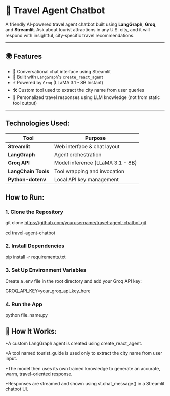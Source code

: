 # 🧳 Travel Agent Chatbot

A friendly AI-powered travel agent chatbot built using **LangGraph**, **Groq**, and **Streamlit**. Ask about tourist attractions in any U.S. city, and it will respond with insightful, city-specific travel recommendations.

---

## 🌍 Features

- 💬 Conversational chat interface using Streamlit
- 🧠 Built with `LangGraph`'s `create_react_agent`
- ⚡ Powered by `Groq` (LLaMA 3.1 - 8B Instant)
- 🛠️ Custom tool used to extract the city name from user queries
- 🎯 Personalized travel responses using LLM knowledge (not from static tool output)

---
## Technologies Used:

| Tool                | Purpose                          |
| ------------------- | -------------------------------- |
| **Streamlit**       | Web interface & chat layout      |
| **LangGraph**       | Agent orchestration              |
| **Groq API**        | Model inference (LLaMA 3.1 - 8B) |
| **LangChain Tools** | Tool wrapping and invocation     |
| **Python-dotenv**   | Local API key management         |



## How to Run:

### 1. Clone the Repository


git clone https://github.com/yourusername/travel-agent-chatbot.git

cd travel-agent-chatbot

### 2. Install Dependencies

pip install -r requirements.txt

### 3. Set Up Environment Variables
Create a .env file in the root directory and add your Groq API key:

GROQ_API_KEY=your_groq_api_key_here

### 4. Run the App

python file_name.py


## 🧠 How It Works:

*A custom LangGraph agent is created using create_react_agent.

*A tool named tourist_guide is used only to extract the city name from user input.

*The model then uses its own trained knowledge to generate an accurate, warm, travel-oriented response.

*Responses are streamed and shown using st.chat_message() in a Streamlit chatbot UI.

